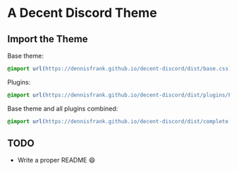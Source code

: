 # A Decent Discord Theme

## Import the Theme

Base theme:

```css
@import url(https://dennisfrank.github.io/decent-discord/dist/base.css);
```

Plugins:

```css
@import url(https://dennisfrank.github.io/decent-discord/dist/plugins/PLUGIN-NAME.css);
```

Base theme and all plugins combined:

```css
@import url(https://dennisfrank.github.io/decent-discord/dist/complete.css);
```

## TODO

- Write a proper README :smile:
